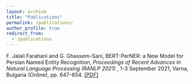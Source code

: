 ```yaml
---
layout: archive
title: "Publications"
permalink: /publications/
author_profile: true
redirect_from:
  - /publications
---
```

F. Jalali Farahani and G. Ghassem-Sani, BERT-PerNER: a New Model for Persian Named Entity Recognition, <i>Proceedings of Recent Advances in Natural Language Processing (RANLP 2021) </i>, 1-3 September 2021, Varna, Bulgaria (Online), pp. 647-654. [[PDF]](http://FaraneJalaliFarahani.github.io/files/bert-persner.pdf)




